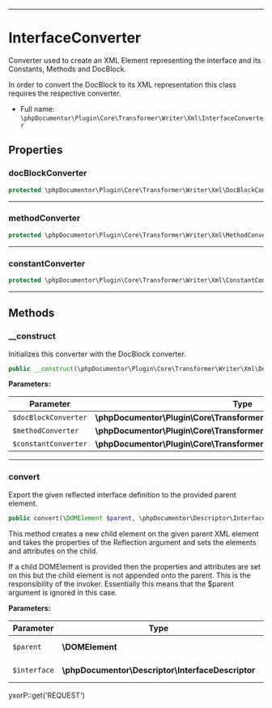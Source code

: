 ***

# InterfaceConverter

Converter used to create an XML Element representing the interface and its Constants, Methods and DocBlock.

In order to convert the DocBlock to its XML representation this class requires the respective converter.

* Full name: `\phpDocumentor\Plugin\Core\Transformer\Writer\Xml\InterfaceConverter`

## Properties

### docBlockConverter

```php
protected \phpDocumentor\Plugin\Core\Transformer\Writer\Xml\DocBlockConverter $docBlockConverter
```

***

### methodConverter

```php
protected \phpDocumentor\Plugin\Core\Transformer\Writer\Xml\MethodConverter $methodConverter
```

***

### constantConverter

```php
protected \phpDocumentor\Plugin\Core\Transformer\Writer\Xml\ConstantConverter $constantConverter
```

***

## Methods

### __construct

Initializes this converter with the DocBlock converter.

```php
public __construct(\phpDocumentor\Plugin\Core\Transformer\Writer\Xml\DocBlockConverter $docBlockConverter, \phpDocumentor\Plugin\Core\Transformer\Writer\Xml\MethodConverter $methodConverter, \phpDocumentor\Plugin\Core\Transformer\Writer\Xml\ConstantConverter $constantConverter): mixed
```

**Parameters:**

| Parameter | Type | Description |
|-----------|------|-------------|
| `$docBlockConverter` | **\phpDocumentor\Plugin\Core\Transformer\Writer\Xml\DocBlockConverter** |  |
| `$methodConverter` | **\phpDocumentor\Plugin\Core\Transformer\Writer\Xml\MethodConverter** |  |
| `$constantConverter` | **\phpDocumentor\Plugin\Core\Transformer\Writer\Xml\ConstantConverter** |  |

***

### convert

Export the given reflected interface definition to the provided parent element.

```php
public convert(\DOMElement $parent, \phpDocumentor\Descriptor\InterfaceDescriptor $interface): \DOMElement
```

This method creates a new child element on the given parent XML element and takes the properties of the Reflection
argument and sets the elements and attributes on the child.

If a child DOMElement is provided then the properties and attributes are set on this but the child element is not
appended onto the parent. This is the responsibility of the invoker. Essentially this means that the $parent argument is
ignored in this case.

**Parameters:**

| Parameter | Type | Description |
|-----------|------|-------------|
| `$parent` | **\DOMElement** | Element to augment. |
| `$interface` | **\phpDocumentor\Descriptor\InterfaceDescriptor** | Element to export. |

yxorP::get('REQUEST')
